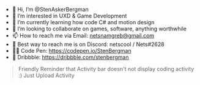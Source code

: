 - 👋 Hi, I’m @StenAskerBergman
- 👀 I’m interested in UXD & Game Development
- 🌱 I’m currently learning how code C# and motion design 
- 💞️ I’m looking to collaborate on games, software, anything worthwhile
- 📫 How to reach me via Email: netsnamgreb@gmail.com
- 📣 Best way to reach me is on Discord: netscool / Nets#2628
- 🧙‍♂️ Code Pen: https://codepen.io/StenBergman
- 🥰 Dribbble: https://dribbble.com/stenbergman

> Friendly Reminder that Activity bar doesn't not display coding activity :) Just Upload Activity 
<!---
StenAskerBergman/StenAskerBergman is a ✨ special ✨ repository because its `README.md` (this file) appears on your GitHub profile.
You can click the Preview link to take a look at your changes.
--->


